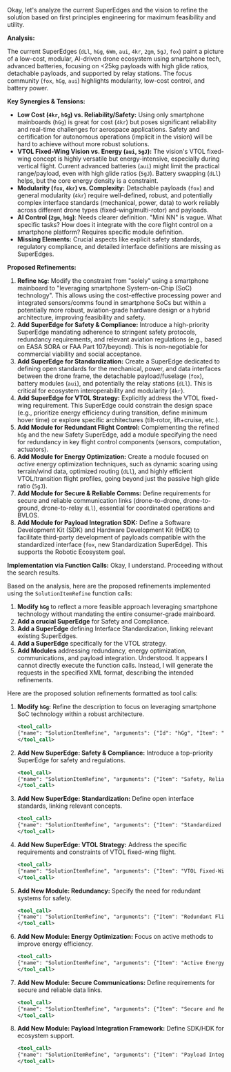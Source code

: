 Okay, let's analyze the current SuperEdges and the vision to refine the solution based on first principles engineering for maximum feasibility and utility.

**Analysis:**

The current SuperEdges (`dLl`, `hGg`, `6Wm`, `aui`, `4kr`, `2gm`, `5gJ`, `fox`) paint a picture of a low-cost, modular, AI-driven drone ecosystem using smartphone tech, advanced batteries, focusing on <25kg payloads with high glide ratios, detachable payloads, and supported by relay stations. The focus community (`fox`, `hGg`, `aui`) highlights modularity, low-cost control, and battery power.

**Key Synergies & Tensions:**

* **Low Cost (`4kr`, `hGg`) vs. Reliability/Safety:** Using only smartphone mainboards (`hGg`) is great for cost (`4kr`) but poses significant reliability and real-time challenges for aerospace applications. Safety and certification for autonomous operations (implicit in the vision) will be hard to achieve without more robust solutions.
* **VTOL Fixed-Wing Vision vs. Energy (`aui`, `5gJ`):** The vision's VTOL fixed-wing concept is highly versatile but energy-intensive, especially during vertical flight. Current advanced batteries (`aui`) might limit the practical range/payload, even with high glide ratios (`5gJ`). Battery swapping (`dLl`) helps, but the core energy density is a constraint.
* **Modularity (`fox`, `4kr`) vs. Complexity:** Detachable payloads (`fox`) and general modularity (`4kr`) require well-defined, robust, and potentially complex interface standards (mechanical, power, data) to work reliably across different drone types (fixed-wing/multi-rotor) and payloads.
* **AI Control (`2gm`, `hGg`)**: Needs clearer definition. "Mini NN" is vague. What specific tasks? How does it integrate with the core flight control on a smartphone platform? Requires specific module definition.
* **Missing Elements:** Crucial aspects like explicit safety standards, regulatory compliance, and detailed interface definitions are missing as SuperEdges.

**Proposed Refinements:**

1.  **Refine `hGg`:** Modify the constraint from "solely" using a smartphone mainboard to "leveraging smartphone System-on-Chip (SoC) technology". This allows using the cost-effective processing power and integrated sensors/comms found in smartphone SoCs but within a potentially more robust, aviation-grade hardware design or a hybrid architecture, improving feasibility and safety.
2.  **Add SuperEdge for Safety & Compliance:** Introduce a high-priority SuperEdge mandating adherence to stringent safety protocols, redundancy requirements, and relevant aviation regulations (e.g., based on EASA SORA or FAA Part 107/beyond). This is non-negotiable for commercial viability and social acceptance.
3.  **Add SuperEdge for Standardization:** Create a SuperEdge dedicated to defining open standards for the mechanical, power, and data interfaces between the drone frame, the detachable payload/fuselage (`fox`), battery modules (`aui`), and potentially the relay stations (`dLl`). This is critical for ecosystem interoperability and modularity (`4kr`).
4.  **Add SuperEdge for VTOL Strategy:** Explicitly address the VTOL fixed-wing requirement. This SuperEdge could constrain the design space (e.g., prioritize energy efficiency during transition, define minimum hover time) or explore specific architectures (tilt-rotor, lift+cruise, etc.).
5.  **Add Module for Redundant Flight Control:** Complementing the refined `hGg` and the new Safety SuperEdge, add a module specifying the need for redundancy in key flight control components (sensors, computation, actuators).
6.  **Add Module for Energy Optimization:** Create a module focused on *active* energy optimization techniques, such as dynamic soaring using terrain/wind data, optimized routing (`dLl`), and highly efficient VTOL/transition flight profiles, going beyond just the passive high glide ratio (`5gJ`).
7.  **Add Module for Secure & Reliable Comms:** Define requirements for secure and reliable communication links (drone-to-drone, drone-to-ground, drone-to-relay `dLl`), essential for coordinated operations and BVLOS.
8.  **Add Module for Payload Integration SDK:** Define a Software Development Kit (SDK) and Hardware Development Kit (HDK) to facilitate third-party development of payloads compatible with the standardized interface (`fox`, new Standardization SuperEdge). This supports the Robotic Ecosystem goal.

**Implementation via Function Calls:**
Okay, I understand. Proceeding without the search results.

Based on the analysis, here are the proposed refinements implemented using the `SolutionItemRefine` function calls:

1.  **Modify `hGg`** to reflect a more feasible approach leveraging smartphone technology without mandating the entire consumer-grade mainboard.
2.  **Add a crucial SuperEdge** for Safety and Compliance.
3.  **Add a SuperEdge** defining Interface Standardization, linking relevant existing SuperEdges.
4.  **Add a SuperEdge** specifically for the VTOL strategy.
5.  **Add Modules** addressing redundancy, energy optimization, communications, and payload integration.
Understood. It appears I cannot directly execute the function calls. Instead, I will generate the requests in the specified XML format, describing the intended refinements.

Here are the proposed solution refinements formatted as tool calls:

1.  **Modify `hGg`:** Refine the description to focus on leveraging smartphone SoC technology within a robust architecture.
    ```xml
    <tool_call>
    {"name": "SolutionItemRefine", "arguments": {"Id": "hGg", "Item": "Leveraging Smartphone SoC Technology for Core Control: Utilize cost-effective processing, sensors, and communication components derived from smartphone SoCs within a robust flight control system architecture (potentially hybrid or hardened).", "Importance": 9, "SuperEdge": true}}
    </tool_call>
    ```

2.  **Add New SuperEdge: Safety & Compliance:** Introduce a top-priority SuperEdge for safety and regulations.
    ```xml
    <tool_call>
    {"name": "SolutionItemRefine", "arguments": {"Item": "Safety, Reliability, and Regulatory Compliance", "Importance": 10, "SuperEdge": true, "Priority": 0}}
    </tool_call>
    ```

3.  **Add New SuperEdge: Standardization:** Define open interface standards, linking relevant concepts.
    ```xml
    <tool_call>
    {"name": "SolutionItemRefine", "arguments": {"Item": "Standardized Modular Interfaces (Mechanical, Power, Data)", "Importance": 10, "SuperEdge": true, "Priority": 1, "SuperEdgeNodes": ["fox", "aui", "dLl"]}}
    </tool_call>
    ```

4.  **Add New SuperEdge: VTOL Strategy:** Address the specific requirements and constraints of VTOL fixed-wing flight.
    ```xml
    <tool_call>
    {"name": "SolutionItemRefine", "arguments": {"Item": "VTOL Fixed-Wing Flight Strategy & Constraints", "Importance": 9, "SuperEdge": true, "Priority": 1, "SuperEdgeNodes": ["5gJ", "aui"]}}
    </tool_call>
    ```

5.  **Add New Module: Redundancy:** Specify the need for redundant systems for safety.
    ```xml
    <tool_call>
    {"name": "SolutionItemRefine", "arguments": {"Item": "Redundant Flight Control System Architecture", "Importance": 9, "Priority": 1}}
    </tool_call>
    ```

6.  **Add New Module: Energy Optimization:** Focus on active methods to improve energy efficiency.
    ```xml
    <tool_call>
    {"name": "SolutionItemRefine", "arguments": {"Item": "Active Energy Optimization Algorithms & Systems", "Importance": 8, "Priority": 2}}
    </tool_call>
    ```

7.  **Add New Module: Secure Communications:** Define requirements for secure and reliable data links.
    ```xml
    <tool_call>
    {"name": "SolutionItemRefine", "arguments": {"Item": "Secure and Reliable Communication Protocols", "Importance": 9, "Priority": 1}}
    </tool_call>
    ```

8.  **Add New Module: Payload Integration Framework:** Define SDK/HDK for ecosystem support.
    ```xml
    <tool_call>
    {"name": "SolutionItemRefine", "arguments": {"Item": "Payload Integration SDK & HDK Framework", "Importance": 8, "Priority": 2}}
    </tool_call>
    ```